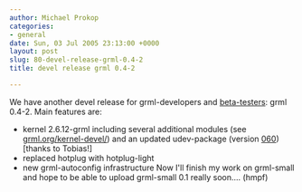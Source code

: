 ```yaml
---
author: Michael Prokop
categories:
- general
date: Sun, 03 Jul 2005 23:13:00 +0000
layout: post
slug: 80-devel-release-grml-0.4-2
title: devel release grml 0.4-2

---
```

We have another devel release for grml\-developers and [beta\-testers](https://grml.org/beta-tester): grml 0\.4\-2\. Main features are:
* kernel 2\.6\.12\-grml including several additional modules (see [grml.org/kernel\-devel/](https://grml.org/kernel-devel/)) and an updated udev\-package (version [060](https://grml.org/repos/udev_0.060-1_i386.deb)) \[thanks to Tobias!]
* replaced hotplug with hotplug\-light
* new grml\-autoconfig infrastructure
Now I'll finish my work on grml\-small and hope to be able to upload grml\-small 0\.1 really soon.... (hmpf)
